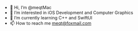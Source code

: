 - 👋 Hi, I’m @meqtMac
- 👀 I’m interested in iOS Development and Computer Graphics
- 🌱 I’m currently learning C++ and SwiftUI
- 📫 How to reach me meqt@foxmail.com

<!---
meqtMac/meqtMac is a ✨ special ✨ repository because its `README.md` (this file) appears on your GitHub profile.
You can click the Preview link to take a look at your changes.
--->
